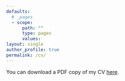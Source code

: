 ```yaml
---
defaults:
  # _pages
  - scope:
      path: ""
      type: pages
      values:
layout: single
author_profile: true
permalink: /cv/
---
```


You can download a PDF copy of my CV [here](erickarascon.io/assets/files/cv-ericka-rascon.pdf).